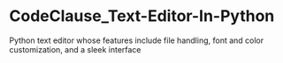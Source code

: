 # CodeClause_Text-Editor-In-Python
Python text editor whose features include file handling, font and color customization, and a sleek interface

